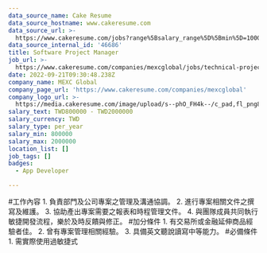 ```yaml
---
data_source_name: Cake Resume
data_source_hostname: www.cakeresume.com
data_source_url: >-
  https://www.cakeresume.com/jobs?range%5Bsalary_range%5D%5Bmin%5D=1000000&refinementList%5Bprofession%5D%5B0%5D=tech_android-development&refinementList%5Bprofession%5D%5B1%5D=tech_ios-development
data_source_internal_id: '46686'
title: Software Project Manager
job_url: >-
  https://www.cakeresume.com/companies/mexcglobal/jobs/technical-project-manager-1be85b
date: 2022-09-21T09:30:48.238Z
company_name: MEXC Global
company_page_url: 'https://www.cakeresume.com/companies/mexcglobal'
company_logo_url: >-
  https://media.cakeresume.com/image/upload/s--phO_FH4k--/c_pad,fl_png8,h_200,w_200/v1668742609/jyjfheirf31lydylj0xw.png
salary_text: TWD800000 - TWD2000000
salary_currency: TWD
salary_type: per_year
salary_min: 800000
salary_max: 2000000
location_list: []
job_tags: []
badges:
  - App Developer

---
```


#工作內容 1. 負責部門及公司專案之管理及溝通協調。 2. 進行專案相關文件之撰寫及維護。 3. 協助產出專案需要之報表和時程管理文件。 4. 與團隊成員共同執行敏捷開發流程，樂於及時反饋與修正。 #加分條件 1. 有交易所或金融延伸商品經驗者佳。 2. 曾有專案管理相關經驗。 3. 具備英文聽說讀寫中等能力。 #必備條件 1. 需實際使用過敏捷式
